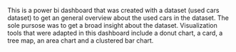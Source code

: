 This is a power bi dashboard that was created with a dataset (used cars dataset) to get an general overview about the used cars in the dataset. 
The sole pursose was to get a broad insight about the dataset. Visualization tools that were adapted in this dashboard include a donut chart, a card, 
a tree map, an area chart and a clustered bar chart. 
